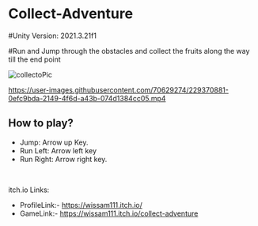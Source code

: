# Collect-Adventure

#Unity Version: 2021.3.21f1

#Run and Jump through the obstacles and collect the fruits along the way till the end point

![collectoPic](https://user-images.githubusercontent.com/70629274/229370684-89b845df-4ee3-4f42-b301-2198335251de.PNG)

https://user-images.githubusercontent.com/70629274/229370881-0efc9bda-2149-4f6d-a43b-074d1384cc05.mp4

## How to play?

- Jump: Arrow up Key.
- Run Left: Arrow left key
- Run Right: Arrow right key.

</br>

itch.io Links:

- ProfileLink:- https://wissam111.itch.io/
- GameLink:- https://wissam111.itch.io/collect-adventure

</br>
